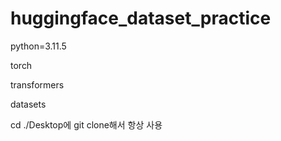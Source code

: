 # huggingface_dataset_practice

python=3.11.5

torch

transformers

datasets

cd ./Desktop에 git clone해서 항상 사용
